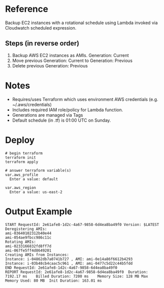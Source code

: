 # Reference
Backup EC2 instances with a rotational schedule using Lambda invoked via Cloudwatch scheduled expression.

## Steps (in reverse order)
1. Backup AWS EC2 instances as AMIs. Generation: Current
2. Move previous Generation: Current to Generation: Previous
3. Delete previous Generation: Previous

# Notes
- Requires/uses Terraform which uses environment AWS credentials (e.g. ~/.aws/credentials)
- Includes required IAM role/policy for Lambda function.
- Generations are managed via Tags
- Default schedule (in .tf) is 01:00 UTC on Sunday.

# Deploy
```
# begin terraform
terraform init
terraform apply

# answer terraform variable(s)
var.aws_profile
  Enter a value: default

var.aws_region
  Enter a value: us-east-2
```

# Output Example
```
START RequestId: 2e61afe8-1d2c-4a67-9858-6d4ea8ba49f0 Version: $LATEST
Deregistering AMIs: 
ami-03640102312b40e44
ami-054ae9fbcc986c11c
Rotating AMIs: 
ami-0233166832fd8ff7d
ami-067fe5ff4d8649201
Creating AMIs from Instances: 
Instance: i-04862db7a0741b727 , AMI: ami-0e14a86f6612b4293
Instance: i-03b48cb4caac5c961 , AMI: ami-0477c5d22c44b5fdd
END RequestId: 2e61afe8-1d2c-4a67-9858-6d4ea8ba49f0
REPORT RequestId: 2e61afe8-1d2c-4a67-9858-6d4ea8ba49f0	Duration: 7192.17 ms	Billed Duration: 7200 ms	Memory Size: 128 MB	Max Memory Used: 80 MB	Init Duration: 163.01 ms	
```

